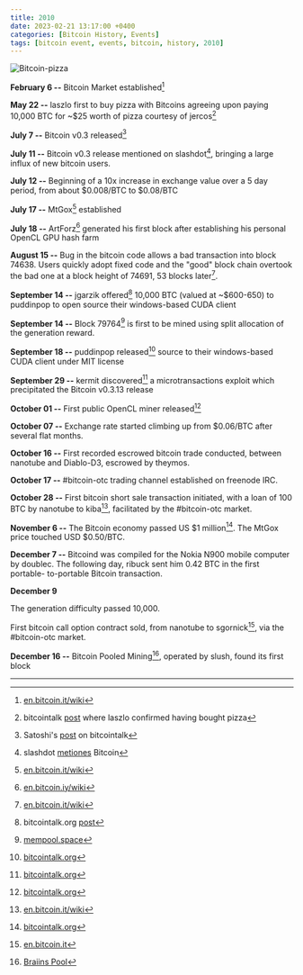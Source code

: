 ```yaml
---
title: 2010  
date: 2023-02-21 13:17:00 +0400
categories: [Bitcoin History, Events]
tags: [bitcoin event, events, bitcoin, history, 2010]
---
```


![Bitcoin-pizza](https://nostr.build/i/nostr.build_cc0bd37b5a4b49e62978f106a1d3f02fe97b12fb309af3c2318c862702f7eebe.gif)

**February 6 --** Bitcoin Market established[^1]

**May 22 --**	laszlo first to buy pizza with Bitcoins agreeing upon paying 10,000 BTC for ~$25 worth of pizza courtesy of jercos[^2]

**July 7 --**	Bitcoin v0.3 released[^3]

**July 11 --**	Bitcoin v0.3 release mentioned on slashdot[^4], bringing a large influx of new bitcoin users.

**July 12 --**	Beginning of a 10x increase in exchange value over a 5 day period, from about $0.008/BTC to $0.08/BTC

**July 17 --**	MtGox[^5] established

**July 18 --**	ArtForz[^6] generated his first block after establishing his personal OpenCL GPU hash farm

**August 15 --**	Bug in the bitcoin code allows a bad transaction into block 74638. Users quickly adopt fixed code and the "good" block chain overtook the bad one at a block height of 74691, 53 blocks later[^7].

**September 14 --**	jgarzik offered[^8] 10,000 BTC (valued at ~$600-650) to puddinpop to open source their windows-based CUDA client

**September 14 --**	Block 79764[^9] is first to be mined using split allocation of the generation reward.

**September 18 --**	puddinpop released[^10] source to their windows-based CUDA client under MIT license

**September 29 --**	kermit discovered[^11] a microtransactions exploit which precipitated the Bitcoin v0.3.13 release

**October 01 --**	First public OpenCL miner released[^12]

**October 07 --**	Exchange rate started climbing up from $0.06/BTC after several flat months.

**October 16 --**	First recorded escrowed bitcoin trade conducted, between nanotube and Diablo-D3, escrowed by theymos.

**October 17 --**	#bitcoin-otc trading channel established on freenode IRC.

**October 28 --**	First bitcoin short sale transaction initiated, with a loan of 100 BTC by nanotube to kiba[^13], facilitated by the #bitcoin-otc market.

**November 6 --**	The Bitcoin economy passed US $1 million[^14]. The MtGox price touched USD $0.50/BTC.

**December 7 --**	Bitcoind was compiled for the Nokia N900 mobile computer by doublec. The following day, ribuck sent him 0.42 BTC in the first portable-
to-portable Bitcoin transaction.

**December 9**

The generation difficulty passed 10,000.

First bitcoin call option contract sold, from nanotube to sgornick[^15], via the #bitcoin-otc market.

**December 16 --**	Bitcoin Pooled Mining[^16], operated by slush, found its first block

***

[^1]: [en.bitcoin.it/wiki](https://en.bitcoin.it/wiki/Bitcoin_Market)

[^2]: bitcointalk [post](https://bitcointalk.org/index.php?topic=137.msg1195#msg1195) where laszlo confirmed having bought pizza

[^3]: Satoshi's [post](https://bitcointalk.org/index.php?topic=238.0) on bitcointalk

[^4]: slashdot [metiones](https://news.slashdot.org/story/10/07/11/1747245/Bitcoin-Releases-Version-03) Bitcoin

[^5]: [en.bitcoin.it/wiki](https://en.bitcoin.it/wiki/Mt._Gox)

[^6]: [en.bitcoin.iy/wiki](https://en.bitcoin.it/wiki/ArtForz)

[^7]: [en.bitcoin.it/wiki](https://en.bitcoin.it/wiki/Value_overflow_incident)

[^8]: bitcointalk.org [post](https://bitcointalk.org/index.php?topic=133.msg12921#msg12921)

[^9]: [mempool.space](https://mempool.space/block/00000000001b816df120f4bdf63efd5d986e80c4dbffcf6ad5e73fba0499926d)

[^10]: [bitcointalk.org](https://bitcointalk.org/index.php?topic=133.msg13135#msg13135)

[^11]: [bitcointalk.org](https://bitcointalk.org/index.php?topic=1306.0)

[^12]: [bitcointalk.org](https://bitcointalk.org/?topic=1334.0)

[^13]: [en.bitcoin.it/wiki](https://en.bitcoin.it/wiki/User:Kiba)

[^14]: [bitcointalk.org](https://bitcointalk.org/index.php?topic=1672)

[^15]: [en.bitcoin.it](https://en.bitcoin.it/wiki/User:Sgornick)

[^16]: [Braiins Pool](https://braiins.com/pool) 
